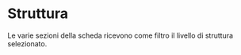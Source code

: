 # Struttura
Le varie sezioni della scheda ricevono come filtro il livello di struttura selezionato.
